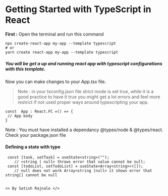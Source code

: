 #  Getting Started with TypeScript<T> in React 

  **First :** Open the terminal and run this command

```tsx
npx create-react-app my-app --template typescript
# or
yarn create react-app my-app --template typescript
```
##### You will be get a up and running react app with typescript configurations with this template.

Now you can make changes to your App.tsx file.
 > Note : in  your tsconfig.json file strict mode is set true, while it is a good practice to have it true you might get a lot errors and feel more restrict if not used proper ways around typescripting your app.

```
const  App : React.FC =() => {
 // App body
}
```
Note : You must have installed a dependancy @types/node & @types/react. Check your package.json file

#### Defining a state with type
```
 const [task, setTask] = useState<string>("");  
    // <string | null> throws error that value cannot be null; 
 const [todoList, setTodoList] = useState<Array<string>>([]);  
    // null does not work Array<string |null> it shows error that string[] cannot be null

```
```

```


`<> By Satish Rajnale </>`
